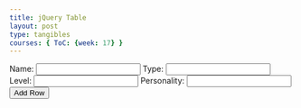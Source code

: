 ```yaml
---
title: jQuery Table
layout: post
type: tangibles
courses: { ToC: {week: 17} }
---
```


<!DOCTYPE html>

<html>
    <head>
        <meta name="viewport" content="width=device-width, initial-scale=1.0, minimum-scale=1.0">
        <link rel="stylesheet" type="text/css" href="https://cdn.datatables.net/1.13.4/css/jquery.dataTables.min.css">
        <script type="text/javascript" language="javascript" src="https://code.jquery.com/jquery-3.6.0.min.js"></script>
        <script>var define = null;</script>
        <script type="text/javascript" language="javascript" src="https://cdn.datatables.net/1.13.4/js/jquery.dataTables.min.js"></script>
    </head>
    <body>
        <div id="table"></div>
        <label for="nameInput">Name:</label>
        <input type="text" id="nameInput">
        <label for="typeInput">Type:</label>
        <input type="text" id="typeInput">
        <label for="levelInput">Level:</label>
        <input type="number" id="levelInput">
        <label for="personalityInput">Personality:</label>
        <input type="text" id="personalityInput">
        <button id="add-row-btn">Add Row</button>
        <script>
        function getAPI() {
            return [
                { name: 'Pikachu', type: 'Electric', level: '25', personality: 'Cheerful' },
                { name: 'Bulbasaur', type: 'Grass/Poison', level: '20', personality: 'Brave' },
                { name: 'Charlizard', type: 'Fire', level: '36', personality: 'Quiet' },
                { name: 'Squirtle', type: 'Water', level: '22', personality: 'Modest' }
                { name: 'Snivy', type: 'Grass', level: '17', personality: 'Mild' },
                { name: 'Tepig', type: 'Fire', level: '15', personality: 'Serious' },
                { name: 'Oshawott', type: 'Water', level: '19', personality: 'Quiet' },
                { name: 'Zorua', type: 'Dark', level: '14', personality: 'Docile' },
                { name: 'Dragonite', type: 'Dragon/Flying', level: '55', personality: 'Brave' },
                { name: 'Zekrom', type: 'Dragon/Electric', level: '50', personality: 'Rash' },
                { name: 'Mudkip', type: 'Water', level: '14', personality: 'Lonely' },
                { name: 'Torchic', type: 'Fire', level: '16', personality: 'Rash' },
                { name: 'Treecko', type: 'Grass', level: '12', personality: 'Quiet' },
                { name: 'Eevee', type: 'Normal', level: '18', personality: 'Timid' },
                { name: 'Chespin', type: 'Grass', level: '5', personality: 'Mild' },
                { name: 'Fennekin', type: 'Fire', level: '6', personality: 'Timid' },
                { name: 'Froakie', type: 'Water', level: '9', personality: 'Modest' },
            ];
        }
        function addRow(table) {
            table.row.add([
                $('#nameInput').val(),
                $('#typeInput').val(),
                $('#levelInput').val(),
                $('#personalityInput').val(),
                '<button class="remove-btn">Remove</button> <button class="update-btn">Update</button>'
            ]).draw();
        }
        function updateRow(table, rowIndex) {
            table.row(rowIndex).data([
                $('#nameInput').val(),
                $('#typeInput').val(),
                $('#levelInput').val(),
                $('#personalityInput').val(),
                '<button class="remove-btn">Remove</button> <button class="update-btn">Update</button>'
            ]).draw();
        }
        $(document).ready(function() {
            var pokemons = getAPI();
            var table = $("<table>").attr("id", "test").addClass("table");
            var thead = $("<thead>").appendTo(table);
            var tbody = $("<tbody>").appendTo(table);
            var headerRow = $("<tr>").appendTo(thead);
            $("<th>").text("Name").appendTo(headerRow);
            $("<th>").text("Type").appendTo(headerRow);
            $("<th>").text("Level").appendTo(headerRow);
            $("<th>").text("Personality").appendTo(headerRow);
            $("<th>").text("Actions").appendTo(headerRow);
            pokemons.forEach(function(pokemon) {
                var row = $("<tr>").appendTo(tbody);
                $("<td>").text(pokemon.name).appendTo(row);
                $("<td>").text(pokemon.type).appendTo(row);
                $("<td>").text(pokemon.level).appendTo(row);
                $("<td>").text(pokemon.personality).appendTo(row);
                $("<td>").html('<button class="remove-btn">Remove</button> <button class="update-btn">Update</button>').appendTo(row); // Add Remove button
            });
            table.appendTo("#table");
            var test = $("#test").DataTable();
            $('#test tbody').on('click', ".remove-btn", function () {
                console.log("running");
                test.row($(this).parents('tr')).remove().draw();
                });
            $('#test tbody').on('click', ".update-btn", function () {
                var rowIndex = test.row($(this).parents('tr')).index();
                updateRow(test, rowIndex);
                });
            $("#add-row-btn").on("click", function() {
                addRow(test);
                });
        });
        </script>
    </body>
</html>
